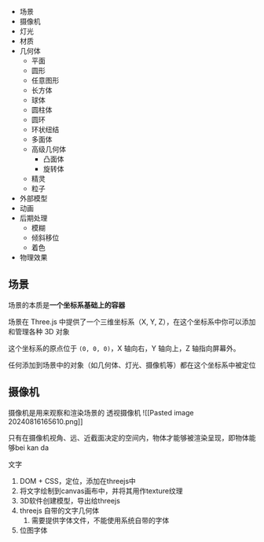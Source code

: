 
+ 场景
+ 摄像机
+ 灯光
+ 材质
+ 几何体
	+ 平面
	+ 圆形
	+ 任意图形
	+ 长方体
	+ 球体
	+ 圆柱体
	+ 圆环
	+ 环状纽结
	+ 多面体
	+ 高级几何体
		+ 凸面体
		+ 旋转体
	+ 精灵
	+ 粒子
+ 外部模型
+ 动画
+ 后期处理
	+ 模糊
	+ 倾斜移位
	+ 着色
+ 物理效果

## 场景
场景的本质是**一个坐标系基础上的容器**

场景在 Three.js 中提供了一个三维坐标系（X, Y, Z），在这个坐标系中你可以添加和管理各种 3D 对象

这个坐标系的原点位于 `(0, 0, 0)`，X 轴向右，Y 轴向上，Z 轴指向屏幕外。

任何添加到场景中的对象（如几何体、灯光、摄像机等）都在这个坐标系中被定位


## 摄像机
摄像机是用来观察和渲染场景的
透视摄像机
![[Pasted image 20240816165610.png]]


只有在摄像机视角、远、近截面决定的空间内，物体才能够被渲染呈现，即物体能够bei kan da

文字
1. DOM + CSS，定位，添加在threejs中
2. 将文字绘制到canvas画布中，并将其用作texture纹理
3. 3D软件创建模型，导出给threejs
4. threejs 自带的文字几何体
	1. 需要提供字体文件，不能使用系统自带的字体
5. 位图字体